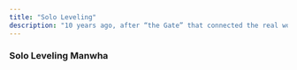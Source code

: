 ```yaml
---
title: "Solo Leveling"
description: "10 years ago, after “the Gate” that connected the real world with the monster world opened, some of the ordinary, everyday people received the power to hunt monsters within the Gate. They are known as Hunters. However, not all Hunters are powerful. My name is Sung Jin-Woo, an E-rank Hunter. I'm someone who has to risk his life in the lowliest of dungeons, the World's Weakest. Having no skills whatsoever to display, I barely earned the required money by fighting in low-leveled dungeons… at least until I found a hidden dungeon with the hardest difficulty within the D-rank dungeons! In the end, as I was accepting death, I suddenly received a strange power, a quest log that only I could see, a secret to leveling up that only I know about! If I trained in accordance with my quests and hunted monsters, my level would rise. Changing from the weakest Hunter to the strongest S-rank Hunter!"
---
```


### Solo Leveling Manwha